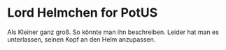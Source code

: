 # Lord Helmchen for PotUS

Als Kleiner ganz groß. So könnte man ihn beschreiben.
Leider hat man es unterlassen, seinen Kopf an den Helm anzupassen.
